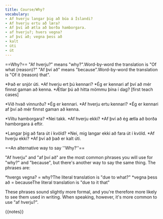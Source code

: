 ```yaml
---
title: Course/Why?
vocabulary:
- Af hverju langar þig að búa á Íslandi?
- Af hverju ertu að læra?
- Af því að ætla að borða hamborgara.
- af hverju?; hvers vegna?
- af því að; vegna þess að
- kalt
- úti
- út
---
```


==Why?==
"Af hverju?" means "why?".<ref>Word-by-word the translation is "Of what (reason)?"</ref> "Af því að" means "because".<ref>Word-by-word the translation is "Of it (reason) that".</ref>

*Það er snjór úti.
*Af hverju ert þú kennari?
*Ég er kennari af því að mér finnst gaman að kenna.
*Ætlar þú að hitta mömmu þína í dag? [first teach cases]

*Við hvað vinnurðu?
*Ég er kennari.
*Af hverju ertu kennari?
*Ég er kennari af því að mér finnst gaman að kenna.

*Viltu hamborgara?
*Nei takk.
*Af hverju ekki?
*Af því að ég ætla að borða hamborgara á eftir.

*Langar þig að fara út í kvöld?
*Nei, mig langar ekki að fara út í kvöld.
*Af hverju ekki?
*Af því að það er kalt úti.

==An alternative way to say ''Why?''==

"Af hverju" and "af því að" are the most common phrases you will use for "why?" and "because", but there's another way to say the same thing. The phrases are:

*hvergs vegna? = why?<ref>The literal translation is "due to what?"</ref>
*vegna þess að = because<ref>The literal translation is "due to it that"</ref>

These phrases sound slightly more formal, and you're therefore more likely to see them used in writing. When speaking, however, it's more common to use "af hverju?".

{{notes}}

